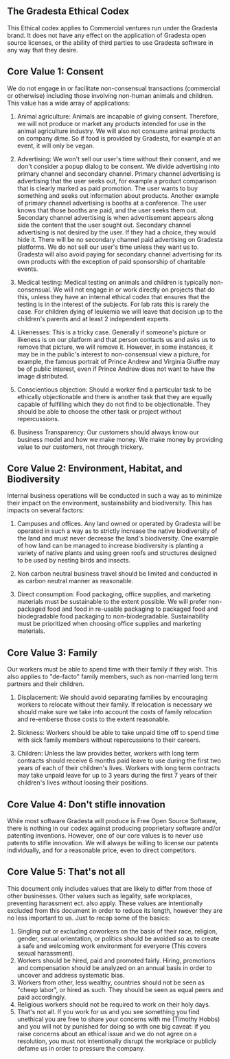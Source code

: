 The Gradesta Ethical Codex
-------------------------------

This Ethical codex applies to Commercial ventures run under the Gradesta brand. It does not have any effect on the application of Gradesta open source licenses, or the ability of third parties to use Gradesta software in any way that they desire.

Core Value 1: Consent
-------------------------

We do not engage in or facilitate non-consensual transactions (commercial or otherwise) including those involving non-human animals and children. This value has a wide array of applications:

1. Animal agriculture: Animals are incapable of giving consent. Therefore, we will not produce or market any products intended for use in the animal agriculture industry. We will also not consume animal products on company dime. So if food is provided by Gradesta, for example at an event, it will only be vegan.

2. Advertising: We won't sell our user's time without their consent, and we don't consider a popup dialog to be consent. We divide advertising into primary channel and secondary channel. Primary channel advertising is advertising that the user seeks out, for example a product comparison that is clearly marked as paid promotion. The user wants to buy something and seeks out information about products. Another example of primary channel advertising is booths at a conference. The user knows that those booths are paid, and the user seeks them out. Secondary channel advertising is when advertisement appears along side the content that the user sought out. Secondary channel advertising is not desired by the user. If they had a choice, they would hide it. There will be no secondary channel paid advertising on Gradesta platforms. We do not sell our user's time unless they want us to. Gradesta will also avoid paying for secondary channel advertising for its own products with the exception of paid sponsorship of charitable events.

3. Medical testing: Medical testing on animals and children is typically non-consensual. We will not engage in or work directly on projects that do this, unless they have an internal ethical codex that ensures that the testing is in the interest of the subjects. For lab rats this is rarely the case. For children dying of leukemia we will leave that decision up to the children's parents and at least 2 independent experts.

4. Likenesses: This is a tricky case. Generally if someone's picture or likeness is on our platform and that person contacts us and asks us to remove that picture, we will remove it. However, in some instances, it may be in the public's interest to non-consensual view a picture, for example, the famous portrait of Prince Andrew and Virginia Giuffre may be of public interest, even if Prince Andrew does not want to have the image distributed.

5. Conscientious objection: Should a worker find a particular task to be ethically objectionable and there is another task that they are equally capable of fulfilling which they do not find to be objectionable. They should be able to choose the other task or project without repercussions.

6. Business Transparency: Our customers should always know our business model and how we make money. We make money by providing value to our customers, not through trickery.

Core Value 2: Environment, Habitat, and Biodiversity
--------------------------------------------------------------

Internal business operations will be conducted in such a way as to minimize their impact on the environment, sustainability and biodiversity. This has impacts on several factors:

1. Campuses and offices. Any land owned or operated by Gradesta will be operated in such a way as to strictly increase the native biodiversity of the land and must never decrease the land's biodiversity. One example of how land can be managed to increase biodiversity is planting a variety of native plants and using green roofs and structures designed to be used by nesting birds and insects.

2. Non carbon neutral business travel should be limited and conducted in as carbon neutral manner as reasonable. 

3. Direct consumption: Food packaging, office supplies, and marketing materials must be sustainable to the extent possible. We will prefer non-packaged food and food in re-usable packaging to packaged food and biodegradable food packaging to non-biodegradable. Sustainability must be prioritized when choosing office supplies and marketing materials.

Core Value 3: Family
------------------------

Our workers must be able to spend time with their family if they wish. This also applies to "de-facto" family members, such as non-married long term partners and their children.

1. Displacement: We should avoid separating families by encouraging workers to relocate without their family. If relocation is necessary we should make sure we take into account the costs of family relocation and re-emberse those costs to the extent reasonable.

2. Sickness: Workers should be able to take unpaid time off to spend time with sick family members without repercussions to their careers.

3. Children: Unless the law provides better, workers with long term contracts should receive 6 months paid leave to use during the first two years of each of their children's lives. Workers with long term contracts may take unpaid leave for up to 3 years during the first 7 years of their children's lives without loosing their positions.

Core Value 4: Don't stifle innovation
--------------------------------------------

While most software Gradesta will produce is Free Open Source Software, there is nothing in our codex against producing proprietary software and/or patenting inventions. However, one of our core values is to never use patents to stifle innovation. We will always be willing to license our patents individually, and for a reasonable price, even to direct competitors.

Core Value 5: That's not all
---------------------------------

This document only includes values that are likely to differ from those of other businesses. Other values such as legality, safe workplaces, preventing harassment ect. also apply. These values are intentionally excluded from this document in order to reduce its length, however they are no less important to us. Just to recap some of the basics:

1. Singling out or excluding coworkers on the basis of their race, religion, gender, sexual orientation, or politics should be avoided so as to create a safe and welcoming work environment for everyone (This covers sexual harassment).
2. Workers should be hired, paid and promoted fairly. Hiring, promotions and compensation should be analyzed on an annual basis in order to uncover and address systematic bias.
3. Workers from other, less wealthy, countries should not be seen as "cheep labor", or hired as such. They should be seen as equal peers and paid accordingly.
4. Religious workers should not be required to work on their holy days.
5. That's not all. If you work for us and you see something you find unethical you are free to share your concerns with me (Timothy Hobbs) and you will not by punished for doing so with one big caveat: if you raise concerns about an ethical issue and we do not agree on a resolution, you must not intentionally disrupt the workplace or publicly defame us in order to pressure the company.
